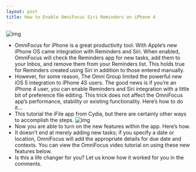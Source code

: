 ```yaml
---
layout: post
title: How to Enable OmniFocus Siri Reminders on iPhone 4
---
```

![img](http://media.idownloadblog.com/wp-content/uploads/2012/04/IMG_0880-640x480.png)
* OmniFocus for iPhone is a great productivity tool. With Apple’s new iPhone OS came integration with Reminders and Siri. When enabled, OmniFocus will check the Reminders app for new tasks, add them to your Inbox, and remove them from your Reminders list. This holds true for Reminders created using Siri in addition to those entered manually.
* However, for some reason, The Omni Group limited the powerful new iOS 5 integration to iPhone 4S users. The good news is if you’re an iPhone 4 user, you can enable Reminders and Siri integration with a little bit of preference file editing. This trick does not affect the OmniFocus app’s performance, stability or existing functionality. Here’s how to do it…
* This tutorial the iFile app from Cydia, but there are certainly other ways to accomplish the steps.
![img](http://media.idownloadblog.com/wp-content/uploads/2012/04/IMG_0880.png)
* Now you are able to turn on the new features within the app. Here’s how.
* It doesn’t end at merely adding new tasks; if you specify a date or location, OmniFocus will add the appropriate details for due date and contexts. You can view the OmniFocus video tutorial on using these new features below.
* Is this a life changer for you? Let us know how it worked for you in the comments.

